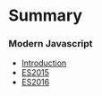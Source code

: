 # Summary

### Modern Javascript

- [Introduction](README.md)
- [ES2015](es2015/README.md)
- [ES2016](es2016/README.md)
